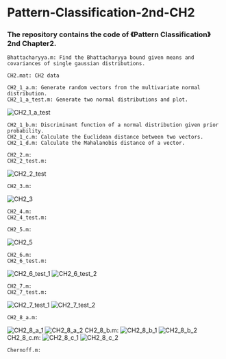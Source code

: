 # Pattern-Classification-2nd-CH2
### The repository contains the code of 《Pattern Classification》2nd Chapter2.
	Bhattacharyya.m: Find the Bhattacharyya bound given means and covariances of single gaussian distributions.

	CH2.mat: CH2 data

	CH2_1_a.m: Generate random vectors from the multivariate normal distribution.
	CH2_1_a_test.m: Generate two normal distributions and plot.
![CH2_1_a_test](https://github.com/chensonglu/Pattern-Classification-2nd-CH2/blob/master/CH2_1_a_test.png)

	CH2_1_b.m: Discriminant function of a normal distribution given prior probability.
	CH2_1_c.m: Calculate the Euclidean distance between two vectors.
	CH2_1_d.m: Calculate the Mahalanobis distance of a vector.

	CH2_2.m: 
	CH2_2_test.m: 
![CH2_2_test](https://github.com/chensonglu/Pattern-Classification-2nd-CH2/blob/master/CH2_2_test.png)

	CH2_3.m: 
![CH2_3](https://github.com/chensonglu/Pattern-Classification-2nd-CH2/blob/master/CH2_3.png)

	CH2_4.m: 
	CH2_4_test.m: 

	CH2_5.m: 
![CH2_5](https://github.com/chensonglu/Pattern-Classification-2nd-CH2/blob/master/CH2_5.png)

	CH2_6.m: 
	CH2_6_test.m: 
![CH2_6_test_1](https://github.com/chensonglu/Pattern-Classification-2nd-CH2/blob/master/CH2_6_test_1.png)
![CH2_6_test_2](https://github.com/chensonglu/Pattern-Classification-2nd-CH2/blob/master/CH2_6_test_2.png)

	CH2_7.m: 
	CH2_7_test.m: 
![CH2_7_test_1](https://github.com/chensonglu/Pattern-Classification-2nd-CH2/blob/master/CH2_7_test_1.png)
![CH2_7_test_2](https://github.com/chensonglu/Pattern-Classification-2nd-CH2/blob/master/CH2_7_test_2.png)

	CH2_8_a.m: 
![CH2_8_a_1](https://github.com/chensonglu/Pattern-Classification-2nd-CH2/blob/master/CH2_8_a_1.png)
![CH2_8_a_2](https://github.com/chensonglu/Pattern-Classification-2nd-CH2/blob/master/CH2_8_a_2.png)
	CH2_8_b.m: 
![CH2_8_b_1](https://github.com/chensonglu/Pattern-Classification-2nd-CH2/blob/master/CH2_8_b_1.png)
![CH2_8_b_2](https://github.com/chensonglu/Pattern-Classification-2nd-CH2/blob/master/CH2_8_b_2.png)
	CH2_8_c.m: 
![CH2_8_c_1](https://github.com/chensonglu/Pattern-Classification-2nd-CH2/blob/master/CH2_8_c_1.png)
![CH2_8_c_2](https://github.com/chensonglu/Pattern-Classification-2nd-CH2/blob/master/CH2_8_c_2.png)

	Chernoff.m: 
